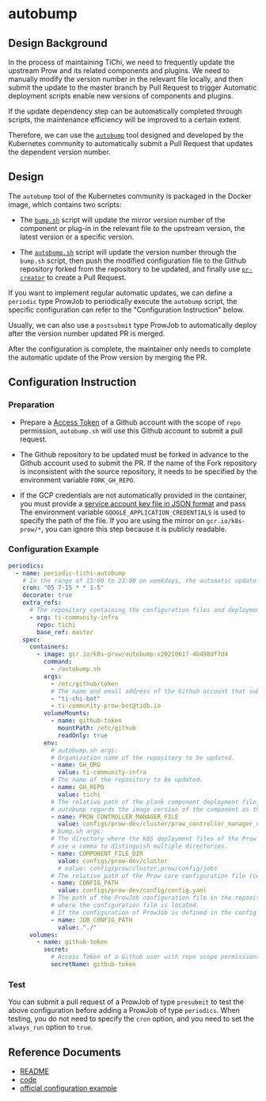 # autobump

## Design Background

In the process of maintaining TiChi, we need to frequently update the upstream Prow and its related components and plugins. We need to manually modify the version number in the relevant file locally, and then submit the update to the master branch by Pull Request to trigger Automatic deployment scripts enable new versions of components and plugins. 

If the update dependency step can be automatically completed through scripts, the maintenance efficiency will be improved to a certain extent.

Therefore, we can use the [`autobump`](https://github.com/kubernetes/test-infra/tree/master/prow/cmd/autobump) tool designed and developed by the Kubernetes community to automatically submit a Pull Request that updates the dependent version number.
## Design

The `autobump` tool of the Kubernetes community is packaged in the Docker image, which contains two scripts:

- The [`bump.sh`](https://github.com/kubernetes/test-infra/blob/master/prow/cmd/autobump/bump.sh) script will update the mirror version number of the component or plug-in in the relevant file to the upstream version, the latest version or a specific version.

- The [`autobump.sh`](https://github.com/kubernetes/test-infra/blob/master/prow/cmd/autobump/autobump.sh) script will update the version number through the `bump.sh` script, then push the modified configuration file to the Github repository forked from the repository to be updated, and finally use [`pr-creator`](https://github.com/kubernetes/test-infra/tree/master/robots/pr-creator) to create a Pull Request.

If you want to implement regular automatic updates, we can define a `periodic` type ProwJob to periodically execute the `autobump` script, the specific configuration can refer to the "Configuration Instruction" below.

Usually, we can also use a `postsubmit` type ProwJob to automatically deploy after the version number updated PR is merged.

After the configuration is complete, the maintainer only needs to complete the automatic update of the Prow version by merging the PR.

## Configuration Instruction

### Preparation

- Prepare a [Access Token](https://github.com/settings/tokens) of a Github account with the scope of `repo` permission, `autobump.sh` will use this Github account to submit a pull request.

- The Github repository to be updated must be forked in advance to the Github account used to submit the PR. If the name of the Fork repository is inconsistent with the source repository, it needs to be specified by the environment variable `FORK_GH_REPO`.

- If the GCP credentials are not automatically provided in the container, you must provide a [service account key file in JSON format](https://cloud.google.com/iam/docs/creating-managing-service-account-keys) and pass The environment variable `GOOGLE_APPLICATION_CREDENTIALS` is used to specify the path of the file. If you are using the mirror on `gcr.io/k8s-prow/*`, you can ignore this step because it is publicly readable.

### Configuration Example

```yaml
periodics:
  - name: periodic-tichi-autobump
    # In the range of 15:00 to 23:00 on weekdays, the automatic update check is performed at the 5th minute of each hour. (In UTC+8 timezone)
    cron: "05 7-15 * * 1-5"
    decorate: true
    extra_refs:
      # The repository containing the configuration files and deployment files of the Prow instance (The repository that needs to be automatically updated).
      - org: ti-community-infra
        repo: tichi
        base_ref: master
    spec:
      containers:
        - image: gcr.io/k8s-prow/autobump:v20210617-4b498df7d4
          command:
            - /autobump.sh
          args:
            - /etc/github/token
            # The name and email address of the Github account that submitted the PR.
            - "ti-chi-bot"
            - ti-community-prow-bot@tidb.io
          volumeMounts:
            - name: github-token
              mountPath: /etc/github
              readOnly: true
          env:
            # autobump.sh args:
            # Organization name of the repository to be updated.
            - name: GH_ORG
              value: ti-community-infra
            # The name of the repository to be updated.
            - name: GH_REPO
              value: tichi
            # The relative path of the plank component deployment file, 
            # autobump regards the image version of the component as the current version (old version).
            - name: PROW_CONTROLLER_MANAGER_FILE
              value: configs/prow-dev/cluster/prow_controller_manager_deployment.yaml
            # bump.sh args:
            # The directory where the K8S deployment files of the Prow component are located,
            # use a comma to distinguish multiple directories.
            - name: COMPONENT_FILE_DIR
              value: configs/prow-dev/cluster
              # value: config/prow/cluster,prow/config/jobs
            # The relative path of the Prow core configuration file (config.yaml).
            - name: CONFIG_PATH
              value: configs/prow-dev/config/config.yaml
            # The path of the ProwJob configuration file in the repository or the path of the directory 
            # where the configuration file is located. 
            # If the configuration of ProwJob is defined in the config.yaml file, the configuration can be ignored.
            - name: JOB_CONFIG_PATH
              value: "./"
      volumes:
        - name: github-token
          secret:
            # Access Token of a Github user with repo scope permissions.
            secretName: github-token
```
### Test

You can submit a pull request of a ProwJob of type `presubmit` to test the above configuration before adding a ProwJob of type `periodics`. When testing, you do not need to specify the `cron` option, and you need to set the `always_run` option to `true`.

## Reference Documents

- [README](https://github.com/kubernetes/test-infra/blob/master/prow/cmd/autobump/README.md)
- [code](https://github.com/kubernetes/test-infra/tree/master/prow/cmd/autobump)
- [official configuration example](https://github.com/kubernetes/test-infra/blob/master/prow/cmd/autobump/example-periodic.yaml)